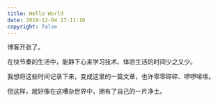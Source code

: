 ```yaml
---
title: Hello World
date: 2019-12-04 17:11:16
copyright: false
---
```


博客开张了。

<!--more-->

在快节奏的生活中，能静下心来学习技术、体验生活的时间少之又少。

我想将这些时间记录下来，变成这里的一篇文章，也许零零碎碎、啰啰嗦嗦。

但这样，就好像在这嘈杂世界中，拥有了自己的一片净土。

